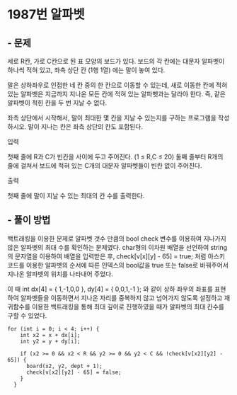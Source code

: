 # 1987번 알파벳

## - 문제
세로 R칸, 가로 C칸으로 된 표 모양의 보드가 있다. 보드의 각 칸에는 대문자 알파벳이 하나씩 적혀 있고, 좌측 상단 칸 (1행 1열) 에는 말이 놓여 있다.

말은 상하좌우로 인접한 네 칸 중의 한 칸으로 이동할 수 있는데, 새로 이동한 칸에 적혀 있는 알파벳은 지금까지 지나온 모든 칸에 적혀 있는 알파벳과는 달라야 한다. 즉, 같은 알파벳이 적힌 칸을 두 번 지날 수 없다.

좌측 상단에서 시작해서, 말이 최대한 몇 칸을 지날 수 있는지를 구하는 프로그램을 작성하시오. 말이 지나는 칸은 좌측 상단의 칸도 포함된다.

입력

첫째 줄에 R과 C가 빈칸을 사이에 두고 주어진다. (1 ≤ R,C ≤ 20) 둘째 줄부터 R개의 줄에 걸쳐서 보드에 적혀 있는 C개의 대문자 알파벳들이 빈칸 없이 주어진다.

출력

첫째 줄에 말이 지날 수 있는 최대의 칸 수를 출력한다.
## - 풀이 방법
백트래킹을 이용한 문제로 알파벳 갯수 만큼의 bool check 변수를 이용하여 지나가지 않은 알파벳의 최대 수를 확인하는 문제였다. char형의 이차원 배열을 선언하여 string의 문자열을 이용하여 배열을 입력받은 후, check[v[x][y] - 65] = true; 처럼 아스키코드를 이용한 알파벳의 순서에 따른 인덱스의 bool값을 true 또는 false로 바꿔주어서 지나온 알파벳의 위치를 나타내어 주었다.

이 때 int dx[4] = { 1,-1,0,0 }, dy[4] = { 0,0,1,-1 }; 와 같이 상하 좌우의 좌표를 표현하여 알파벳들을 이동하면서 지나온 자리를 중복하지 않고 넘어가지 않도록 설정하고 재귀함수를 이용한 백트래킹을 통해 최대 깊이로 진행하였을 때가 알파벳의 최대 칸수를 구할 수 있었다.

    for (int i = 0; i < 4; i++) {
        int x2 = x + dx[i];
        int y2 = y + dy[i];

        if (x2 >= 0 && x2 < R && y2 >= 0 && y2 < C && !check[v[x2][y2] - 65]) {
          board(x2, y2, dept + 1);
          check[v[x2][y2] - 65] = false;
        }
      }
